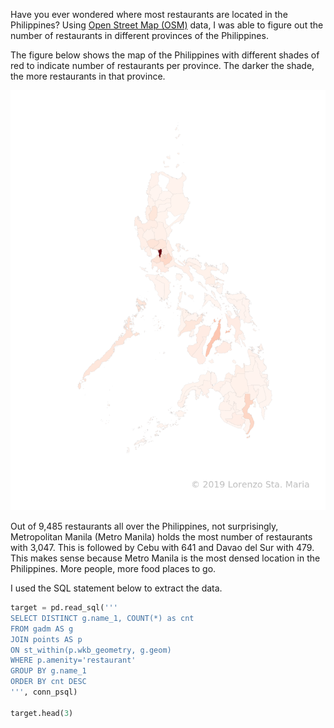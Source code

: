 Have you ever wondered where most restaurants are located in the Philippines? Using [Open Street Map (OSM)](https://www.openstreetmap.org/#map=5/13.019/121.767) data, I was able to figure out the number of restaurants in different provinces of the Philippines. 

The figure below shows the map of the Philippines with different shades of red to indicate number of restaurants per province. The darker the shade, the more restaurants in that province.


![png](/assets/images/20190618/restos_ph.png)


Out of 9,485 restaurants all over the Philippines, not surprisingly, Metropolitan Manila (Metro Manila) holds the most number of restaurants with 3,047. This is followed by Cebu with 641 and Davao del Sur with 479. This makes sense because Metro Manila is the most densed location in the Philippines. More people, more food places to go.


I used the SQL statement below to extract the data.

```python
target = pd.read_sql('''
SELECT DISTINCT g.name_1, COUNT(*) as cnt
FROM gadm AS g
JOIN points AS p
ON st_within(p.wkb_geometry, g.geom)
WHERE p.amenity='restaurant'
GROUP BY g.name_1
ORDER BY cnt DESC
''', conn_psql)

target.head(3)

```